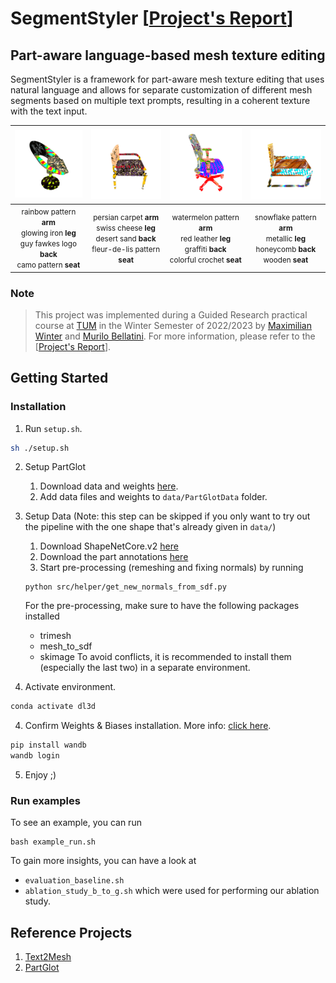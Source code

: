 # SegmentStyler [[Project's Report](/data/report/ReportSegmentStyler.pdf)]
## Part-aware language-based mesh texture editing

SegmentStyler is a framework for part-aware mesh texture editing that uses natural language and allows for separate customization of different mesh segments based on multiple text prompts, resulting in a coherent texture with the text input.

<div align="center">

| <img src="/data/img/example_chair_1.gif" width="130"> | <img src="/data/img/example_chair_2.gif" width="130"> | <img src="/data/img/example_chair_3.gif" width="130"> | <img src="/data/img/example_chair_4.gif" width="130"> | 
| :--: | :--: | :--: | :--: |
| <small align="center">rainbow pattern **arm**<br>glowing iron **leg**<br>guy fawkes logo **back**<br>camo pattern **seat**</small> | <small align="center">persian carpet **arm**<br>swiss cheese **leg**<br>desert sand **back**<br>fleur-de-lis pattern **seat**</small> | <small align="center">watermelon pattern **arm**<br>red leather **leg**<br>graffiti **back**<br>colorful crochet **seat**</small> | <small align="center">snowflake pattern **arm**<br>metallic **leg**<br>honeycomb **back**<br>wooden **seat**</small> |

</div>

### Note

> This project was implemented during a Guided Research practical course at [TUM](https://www.tum.de/) in the Winter Semester of 2022/2023 by [Maximilian Winter](mailto:maximilian96.winter@tum.de) and [Murilo Bellatini](mailto:bellatini@in.tum.de). For more information, please refer to the [[Project's Report](/data/report/ReportSegmentStyler.pdf)].

## Getting Started

### Installation

1. Run `setup.sh`.

```bash
sh ./setup.sh
```

2. Setup PartGlot 

    1. Download data and weights [here](https://drive.google.com/drive/folders/1jvPclGP5Dg0653wrMvN8WX9am7txZJu8).
    2. Add data files and weights to `data/PartGlotData` folder.

3. Setup Data (Note: this step can be skipped if you only want to try out the pipeline with the one shape that's already given in `data/`)
    1. Download ShapeNetCore.v2 [here](https://shapenet.org/)
    2. Download the part annotations [here](https://shapenet.cs.stanford.edu/ericyi/shapenetcore_partanno_segmentation_benchmark_v0.zip)
    3. Start pre-processing (remeshing and fixing normals) by running 
    ```
    python src/helper/get_new_normals_from_sdf.py
    ```
    For the pre-processing, make sure to have the following packages installed
    - trimesh
    - mesh_to_sdf
    - skimage
    To avoid conflicts, it is recommended to install them (especially the last two) in a separate environment.
    
5. Activate environment.

```bash
conda activate dl3d
```

4. Confirm Weights & Biases installation. More info: [click here](https://wandb.ai/quickstart/pytorch).

```bash
pip install wandb
wandb login
```

5. Enjoy ;)


### Run examples

To see an example, you can run
```
bash example_run.sh
```

To gain more insights, you can have a look at
- `evaluation_baseline.sh`
- `ablation_study_b_to_g.sh`
which were used for performing our ablation study.

## Reference Projects

1. [Text2Mesh](https://github.com/threedle/text2mesh)
2. [PartGlot](https://github.com/63days/PartGlot)